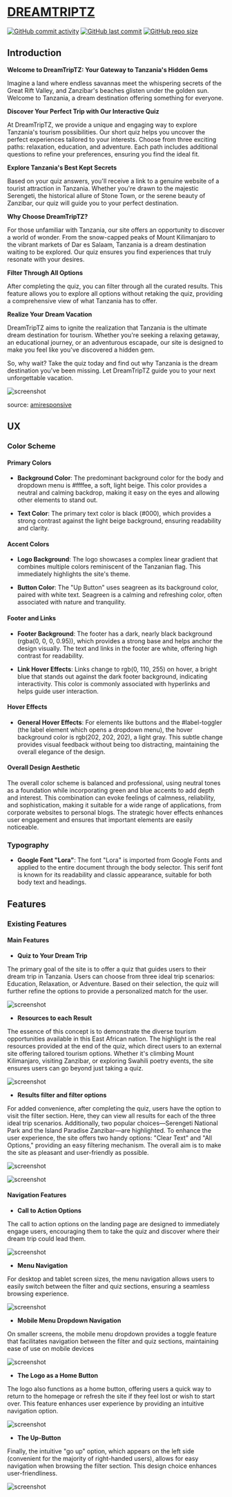 # [DREAMTRIPTZ](https://d0bledore.github.io/DreamTripTZ)

[![GitHub commit activity](https://img.shields.io/github/commit-activity/t/D0bledore/DreamTripTZ)](https://github.com/D0bledore/DreamTripTZ/commits/main)
[![GitHub last commit](https://img.shields.io/github/last-commit/D0bledore/DreamTripTZ)](https://github.com/D0bledore/DreamTripTZ/commits/main)
[![GitHub repo size](https://img.shields.io/github/repo-size/D0bledore/DreamTripTZ)](https://github.com/D0bledore/DreamTripTZ)

## Introduction

**Welcome to DreamTripTZ: Your Gateway to Tanzania's Hidden Gems**

Imagine a land where endless savannas meet the whispering secrets of the Great Rift Valley, and Zanzibar's beaches glisten under the golden sun. Welcome to Tanzania, a dream destination offering something for everyone.

**Discover Your Perfect Trip with Our Interactive Quiz**

At DreamTripTZ, we provide a unique and engaging way to explore Tanzania's tourism possibilities. Our short quiz helps you uncover the perfect experiences tailored to your interests. Choose from three exciting paths: relaxation, education, and adventure. Each path includes additional questions to refine your preferences, ensuring you find the ideal fit.

**Explore Tanzania's Best Kept Secrets**

Based on your quiz answers, you'll receive a link to a genuine website of a tourist attraction in Tanzania. Whether you're drawn to the majestic Serengeti, the historical allure of Stone Town, or the serene beauty of Zanzibar, our quiz will guide you to your perfect destination.

**Why Choose DreamTripTZ?**

For those unfamiliar with Tanzania, our site offers an opportunity to discover a world of wonder. From the snow-capped peaks of Mount Kilimanjaro to the vibrant markets of Dar es Salaam, Tanzania is a dream destination waiting to be explored. Our quiz ensures you find experiences that truly resonate with your desires.

**Filter Through All Options**

After completing the quiz, you can filter through all the curated results. This feature allows you to explore all options without retaking the quiz, providing a comprehensive view of what Tanzania has to offer.

**Realize Your Dream Vacation**

DreamTripTZ aims to ignite the realization that Tanzania is the ultimate dream destination for tourism. Whether you're seeking a relaxing getaway, an educational journey, or an adventurous escapade, our site is designed to make you feel like you've discovered a hidden gem.

So, why wait? Take the quiz today and find out why Tanzania is the dream destination you've been missing. Let DreamTripTZ guide you to your next unforgettable vacation.

![screenshot](documentation/mockup.png)

source: [amiresponsive](https://ui.dev/amiresponsive?url=https://d0bledore.github.io/DreamTripTZ)

## UX 

### Color Scheme 

#### Primary Colors

- **Background Color**: The predominant background color for the body and dropdown menu is #ffffee, a soft, light beige. This color provides a neutral and calming backdrop, making it easy on the eyes and allowing other elements to stand out.
    
- **Text Color**: The primary text color is black (#000), which provides a strong contrast against the light beige background, ensuring readability and clarity.

#### Accent Colors

- **Logo Background**: The logo showcases a complex linear gradient that combines multiple colors reminiscent of the Tanzanian flag. This immediately highlights the site's theme.

- **Button Color**: The "Up Button" uses seagreen as its background color, paired with white text. Seagreen is a calming and refreshing color, often associated with nature and tranquility.

#### Footer and Links

- **Footer Background**: The footer has a dark, nearly black background (rgba(0, 0, 0, 0.95)), which provides a strong base and helps anchor the design visually. The text and links in the footer are white, offering high contrast for readability.

- **Link Hover Effects**: Links change to rgb(0, 110, 255) on hover, a bright blue that stands out against the dark footer background, indicating interactivity. This color is commonly associated with hyperlinks and helps guide user interaction.

#### Hover Effects 

- **General Hover Effects**: For elements like buttons and the #label-toggler (the label element which opens a dropdown menu), the hover background color is rgb(202, 202, 202), a light gray. This subtle change provides visual feedback without being too distracting, maintaining the overall elegance of the design.

#### Overall Design Aesthetic

The overall color scheme is balanced and professional, using neutral tones as a foundation while incorporating green and blue accents to add depth and interest. This combination can evoke feelings of calmness, reliability, and sophistication, making it suitable for a wide range of applications, from corporate websites to personal blogs. The strategic hover effects enhances user engagement and ensures that important elements are easily noticeable.

### Typography 

- **Google Font "Lora"**: The font "Lora" is imported from Google Fonts and applied to the entire document through the body selector. This serif font is known for its readability and classic appearance, suitable for both body text and headings.

## Features 

### Existing Features

#### Main Features 

- **Quiz to Your Dream Trip** 

The primary goal of the site is to offer a quiz that guides users to their dream trip in Tanzania. Users can choose from three ideal trip scenarios: Education, Relaxation, or Adventure. Based on their selection, the quiz will further refine the options to provide a personalized match for the user.

![screenshot](documentation/features/quiz.png)

- **Resources to each Result** 

The essence of this concept is to demonstrate the diverse tourism opportunities available in this East African nation. The highlight is the real resources provided at the end of the quiz, which direct users to an external site offering tailored tourism options. Whether it's climbing Mount Kilimanjaro, visiting Zanzibar, or exploring Swahili poetry events, the site ensures users can go beyond just taking a quiz.

![screenshot](documentation/features/quiz-result.png)


- **Results filter and filter options** 

For added convenience, after completing the quiz, users have the option to visit the filter section. Here, they can view all results for each of the three ideal trip scenarios. Additionally, two popular choices—Serengeti National Park and the Island Paradise Zanzibar—are highlighted. To enhance the user experience, the site offers two handy options: "Clear Text" and "All Options," providing an easy filtering mechanism. The overall aim is to make the site as pleasant and user-friendly as possible.

![screenshot](documentation/features/filter-options.png) 

![screenshot](documentation/features/all-options.png)



#### Navigation Features

- **Call to Action Options** 

The call to action options on the landing page are designed to immediately engage users, encouraging them to take the quiz and discover where their dream trip could lead them. 

![screenshot](documentation/features/cta.png)


- **Menu Navigation** 

For desktop and tablet screen sizes, the menu navigation allows users to easily switch between the filter and quiz sections, ensuring a seamless browsing experience.

![screenshot](documentation/features/menu-nav.png)


- **Mobile Menu Dropdown Navigation** 

On smaller screens, the mobile menu dropdown provides a toggle feature that facilitates navigation between the filter and quiz sections, maintaining ease of use on mobile devices

![screenshot](documentation/features/dropdown.png)


- **The Logo as a Home Button** 

The logo also functions as a home button, offering users a quick way to return to the homepage or refresh the site if they feel lost or wish to start over. This feature enhances user experience by providing an intuitive navigation option.

![screenshot](documentation/features/home-button.png)

- **The Up-Button** 

Finally, the intuitive "go up" option, which appears on the left side (convenient for the majority of right-handed users), allows for easy navigation when browsing the filter section. This design choice enhances user-friendliness.

![screenshot](documentation/features/go-up.png)

